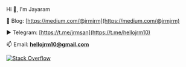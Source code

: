 Hi 👋, I'm Jayaram

📝 Blog: [https://medium.com/@jrmjrm](https://medium.com/@jrmjrm)

▶️ Telegram: [https://t.me/jrmsan](https://t.me/hellojrm10)

📫 Email: **hellojrm10@gmail.com**

[![Stack Overflow](https://img.shields.io/badge/-Stackoverflow-FE7A16?logo=stack-overflow&logoColor=white)](https://stackoverflow.com/users/2102830)
